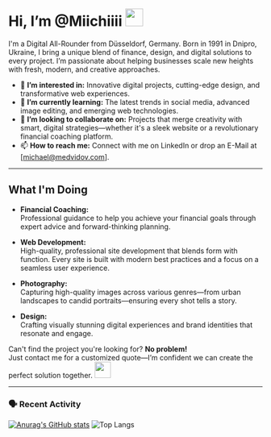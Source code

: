 <!--  💻✨ Coded by
███╗   ███╗██╗██╗ ██████╗██╗  ██╗██╗██╗██╗
████╗ ████║██║██║██╔════╝██║  ██║██║██║██║
██╔████╔██║██║██║██║     ███████║██║██║██║
██║╚██╔╝██║██║██║██║     ██╔══██║██║██║╚═╝
██║ ╚═╝ ██║██║██║╚██████╗██║  ██║██║██║██╗
╚═╝     ╚═╝╚═╝╚═╝ ╚═════╝╚═╝  ╚═╝╚═╝╚═╝╚═╝     
-->
# Hi, I’m @Miichiiii <img src="https://github.com/TheDudeThatCode/TheDudeThatCode/blob/master/Assets/Hi.gif" width="35" />

I'm a Digital All-Rounder from Düsseldorf, Germany. Born in 1991 in Dnipro, Ukraine, I bring a unique blend of finance, design, and digital solutions to every project. I’m passionate about helping businesses scale new heights with fresh, modern, and creative approaches.

- 👀 **I’m interested in:** Innovative digital projects, cutting-edge design, and transformative web experiences.
- 🌱 **I’m currently learning:** The latest trends in social media, advanced image editing, and emerging web technologies.
- 💞️ **I’m looking to collaborate on:** Projects that merge creativity with smart, digital strategies—whether it's a sleek website or a revolutionary financial coaching platform.
- 📫 **How to reach me:** Connect with me on LinkedIn or drop an E-Mail at [michael@medvidov.com].

---

## What I'm Doing

- **Financial Coaching:**  
  Professional guidance to help you achieve your financial goals through expert advice and forward-thinking planning.

- **Web Development:**  
  High-quality, professional site development that blends form with function. Every site is built with modern best practices and a focus on a seamless user experience.

- **Photography:**  
  Capturing high-quality images across various genres—from urban landscapes to candid portraits—ensuring every shot tells a story.

- **Design:**  
  Crafting visually stunning digital experiences and brand identities that resonate and engage.

Can't find the project you're looking for? 
 **No problem!**
<br>Just contact me for a customized quote—I’m confident we can create the perfect solution together. <img src="https://github.com/TheDudeThatCode/TheDudeThatCode/blob/master/Assets/Handshake.gif" height="32px">


---

### 🗣 Recent Activity

[![Anurag's GitHub stats](https://github-readme-stats.vercel.app/api?username=Miichiiii)](https://github.com/Miichiiii/github-readme-stats)                    ![Top Langs](https://github-readme-stats.vercel.app/api/top-langs/?username=Miichiiii&hide_progress=true)
